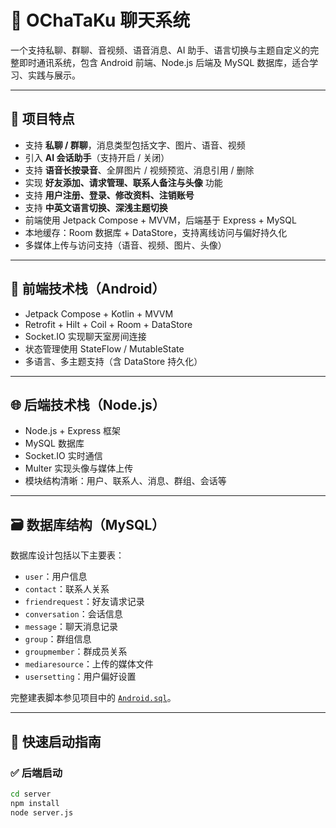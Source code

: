 
# 📱 OChaTaKu 聊天系统

一个支持私聊、群聊、音视频、语音消息、AI 助手、语言切换与主题自定义的完整即时通讯系统，包含 Android 前端、Node.js 后端及 MySQL 数据库，适合学习、实践与展示。

---

## 📌 项目特点

- 支持 **私聊 / 群聊**，消息类型包括文字、图片、语音、视频
- 引入 **AI 会话助手**（支持开启 / 关闭）
- 支持 **语音长按录音**、全屏图片 / 视频预览、消息引用 / 删除
- 实现 **好友添加、请求管理、联系人备注与头像** 功能
- 支持 **用户注册、登录、修改资料、注销账号**
- 支持 **中英文语言切换、深浅主题切换**
- 前端使用 Jetpack Compose + MVVM，后端基于 Express + MySQL
- 本地缓存：Room 数据库 + DataStore，支持离线访问与偏好持久化
- 多媒体上传与访问支持（语音、视频、图片、头像）

---

## 📱 前端技术栈（Android）

- Jetpack Compose + Kotlin + MVVM
- Retrofit + Hilt + Coil + Room + DataStore
- Socket.IO 实现聊天室房间连接
- 状态管理使用 StateFlow / MutableState
- 多语言、多主题支持（含 DataStore 持久化）

---

## 🌐 后端技术栈（Node.js）

- Node.js + Express 框架
- MySQL 数据库
- Socket.IO 实时通信
- Multer 实现头像与媒体上传
- 模块结构清晰：用户、联系人、消息、群组、会话等

---

## 🗃 数据库结构（MySQL）

数据库设计包括以下主要表：

- `user`：用户信息
- `contact`：联系人关系
- `friendrequest`：好友请求记录
- `conversation`：会话信息
- `message`：聊天消息记录
- `group`：群组信息
- `groupmember`：群成员关系
- `mediaresource`：上传的媒体文件
- `usersetting`：用户偏好设置

完整建表脚本参见项目中的 [`Android.sql`](./Android.sql)。

---

## 🚀 快速启动指南

### ✅ 后端启动

```bash
cd server
npm install
node server.js
